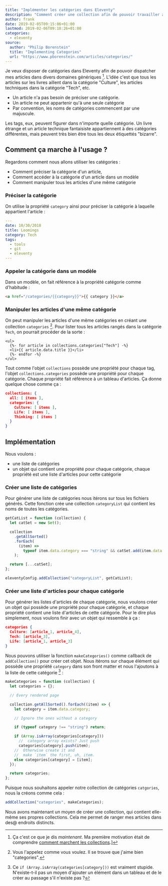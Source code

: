 ```yaml
---
title: "Implémenter les catégories dans Eleventy"
description: "Comment créer une collection afin de pouvoir travailler avec des catégories dans le générateur Eleventy."
author: frank
date: 2019-02-05T09:15:06+01:00
lastmod: 2019-02-06T09:10:26+01:00
categories:
  - eleventy
source:
  author: "Philip Borenstein"
  title: "Implementing Categories"
  url: "https://www.pborenstein.com/articles/categories/"
---
```


Je veux disposer de catégories dans Eleventy afin de pouvoir dispatcher
mes articles dans divers domaines génériques [^1]. L'idée c'est que tous les
articles sur les livres aillent dans la catégorie "Culture", les articles
techniques dans la catégorie "Tech", etc.

- Un article n'a pas besoin de préciser une catégorie.
- Un article ne peut appartenir qu'à une seule catégorie
- Par convention, les noms de catégories commencent par une majuscule.

Les tags, eux, peuvent figurer dans n'importe quelle catégorie. Un livre
étrange et un article technique fantaisiste appartiennent à des
catégories différentes, mais peuvent très bien être tous les deux étiquettés "bizarre".

## Comment ça marche à l'usage ?

Regardons comment nous allons utiliser les catégories :

- Comment préciser la catégorie d'un article,
- Comment accéder à la catégorie d'un article dans un modèle
- Comment manipuler tous les articles d'une même catégorie

### Préciser la catégorie

On utilise la propriété `category` ainsi pour préciser la catégorie à laquelle
appartient l'article :

```yaml
---
date: 10/30/2018
title: Loomings
category: Tech
tags:
  - tools
  - git
  - eleventy
---

```

### Appeler la catégorie dans un modèle

Dans un modèle, on fait référence à la propriété catégorie comme d'habitude :

```html
<a href="/categories/{{category}}">{{ category }}</a>
```

### Manipuler les articles d'une même catégorie

On peut manipuler les articles d'une même catégories en créant une collection `categories` [^2].
Pour lister tous les articles rangés dans la catégorie `Tech`, on pourrait procéder de la sorte :

```twig
<ul>
  {%- for article in collections.categories["Tech"] -%}
  <li>{{ article.data.title }}</li>
  {%- endfor -%}
</ul>
```

Tout comme l'objet `collections` possède une propriété pour chaque tag, l'objet
`collections.categories` possède une propriété pour chaque catégorie.
Chaque propriété fait référence à un tableau d'articles. Ça donne quelque chose comme ça :

```json
collections: {
  all: [ items ],
  categories: {
    Culture: [ items ],
    Life: [ items ],
    Thinking: [ items ]
  }
}
```

## Implémentation

Nous voulons :

- une liste de catégories
- un objet qui contient une propriété pour chaque catégorie, chaque propriété est une liste d'articles pour cette catégorie

### Créer une liste de catégories

Pour générer une liste de catégories nous itérons sur tous les fichiers générés.
Cette fonction crée une collection `categoryList` qui contient les noms de toutes les catégories.

```js
getCatList = function (collection) {
  let catSet = new Set();

  collection
    .getAllSorted()
    .forEach(
      (item) =>
        typeof item.data.category === "string" && catSet.add(item.data.category)
    );

  return [...catSet];
};

eleventyConfig.addCollection("categoryList", getCatList);
```

### Créer une liste d'articles pour chaque catégorie

Pour générer les listes d'articles de chaque catégorie, nous voulons créer un objet qui possède une propriété pour chaque catégorie, et chaque propriété contient une liste d'articles de cette catégorie. Pour le dire plus simplement, nous voulons finir avec un objet qui ressemble à ça :

```json
categories {
  Culture: [article_1, article_4],
  Tech: [article_3],
  Life: [article_1, article_3]
}
```

Nous pouvons utiliser la fonction `makeCategories()` comme callback de `addCollection()` pour créer cet objet. Nous itérons sur chaque élément qui possède une propriété `category` dans son front matter et nous l'ajoutons à la liste de cette catégorie [^explication] :

```js
makeCategories = function (collection) {
  let categories = {};

  // Every rendered page

  collection.getAllSorted().forEach((item) => {
    let category = item.data.category;

    // Ignore the ones without a category

    if (typeof category !== "string") return;

    if (Array.isArray(categories[category]))
      //  category array exists? Just push
      categories[category].push(item);
    //  Otherwise create it and
    //  make `item` the first, uh, item.
    else categories[category] = [item];
  });

  return categories;
};
```

Puisque nous souhaitons appeler notre collection de catégories `catgories`, nous la créons comme cela :

```js
addCollection("categories", makeCategories);
```

Nous avons maintenant un moyen de créer une collection, qui contient elle-même ses propres collections. Cela me permet de ranger mes articles dans des@ endroits distincts.

[^1]: Ça c'est ce que je dis _maintenant_. Ma première motivation était de comprendre [comment marchent les collections](page:post/les-collections-dans-eleventy).]
[^2]: Vous l'appelez comme vous voulez. Il se trouve que j'aime bien "categories".
[^explication]: Ce `if (Array.isArray(categories[category]))` est vraiment stupide. N'existe-t-il pas un moyen d'ajouter un élément dans un tableau et de le créer au passage s'il n'existe pas ?
